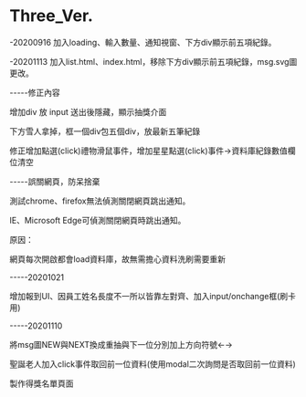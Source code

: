 # Three_Ver.

-20200916 加入loading、輸入數量、通知視窗、下方div顯示前五項紀錄。

-20201113 加入list.html、index.html，移除下方div顯示前五項紀錄，msg.svg圖更改。

-----修正內容

增加div 放 input 送出後隱藏，顯示抽獎介面

下方雪人拿掉，框一個div包五個div，放最新五筆紀錄



修正增加點選(click)禮物滑鼠事件，增加星星點選(click)事件->資料庫紀錄數值欄位清空



-----誤關網頁，防呆捨棄

測試chrome、firefox無法偵測關閉網頁跳出通知。

IE、Microsoft Edge可偵測關閉網頁時跳出通知。

原因：

網頁每次開啟都會load資料庫，故無需擔心資料洗刷需要重新


-----20201021

增加報到UI、因員工姓名長度不一所以皆靠左對齊、加入input/onchange框(刷卡用)


-----20201110

將msg圖NEW與NEXT換成重抽與下一位分別加上方向符號←→

聖誕老人加入click事件取回前一位資料(使用modal二次詢問是否取回前一位資料)

製作得獎名單頁面





